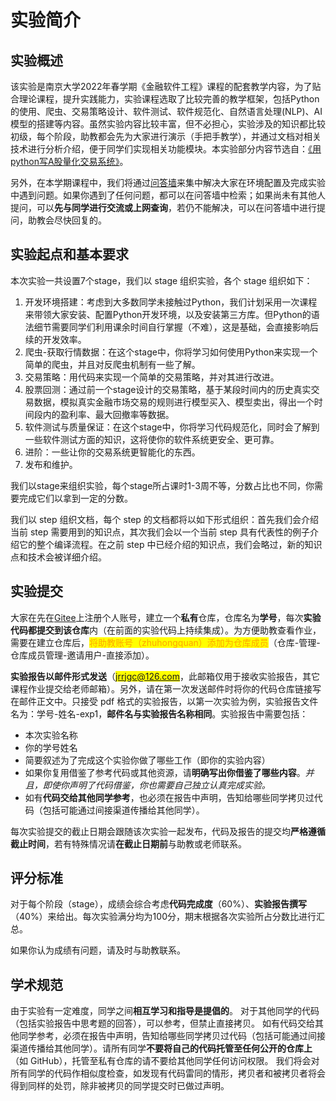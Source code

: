 # 实验简介

## 实验概述

该实验是南京大学2022年春学期《金融软件工程》课程的配套教学内容，为了贴合理论课程，提升实践能力，实验课程选取了比较完善的教学框架，包括Python的使用、爬虫、交易策略设计、软件测试、软件规范化、自然语言处理(NLP)、AI模型的搭建等内容。虽然实验内容比较丰富，但不必担心，实验涉及的知识都比较初级，每个阶段，助教都会先为大家进行演示（手把手教学），并通过文档对相关技术进行分析介绍，便于同学们实现相关功能模块。本实验部分内容节选自：[《用python写A股量化交易系统》](https://www.bilibili.com/video/BV1da4y1H7WL)。

另外，在本学期课程中，我们将通过[问答墙](https://docs.qq.com/doc/DVERaZGtPVHpvWHJG)来集中解决大家在环境配置及完成实验中遇到问题。如果你遇到了任何问题，都可以在问答墙中检索；如果尚未有其他人提问，可以**先与同学进行交流或上网查询**，若仍不能解决，可以在问答墙中进行提问，助教会尽快回复的。

## 实验起点和基本要求

本次实验一共设置7个stage，我们以 stage 组织实验，各个 stage 组织如下：

1. 开发环境搭建：考虑到大多数同学未接触过Python，我们计划采用一次课程来带领大家安装、配置Python开发环境，以及安装第三方库。但Python的语法细节需要同学们利用课余时间自行掌握（不难），这是基础，会直接影响后续的开发效率。
2. 爬虫-获取行情数据：在这个stage中，你将学习如何使用Python来实现一个简单的爬虫，并且对反爬虫机制有一些了解。
3. 交易策略：用代码来实现一个简单的交易策略，并对其进行改进。
4. 股票回测：通过前一个stage设计的交易策略，基于某段时间内的历史真实交易数据，模拟真实金融市场交易的规则进行模型买入、模型卖出，得出一个时间段内的盈利率、最大回撤率等数据。
5. 软件测试与质量保证：在这个stage中，你将学习代码规范化，同时会了解到一些软件测试方面的知识，这将使你的软件系统更安全、更可靠。
6. 进阶：一些让你的交易系统更智能化的东西。
7. 发布和维护。

我们以stage来组织实验，每个stage所占课时1-3周不等，分数占比也不同，你需要完成它们以拿到一定的分数。

我们以 step 组织文档，每个 step 的文档都将以如下形式组织：首先我们会介绍当前 step 需要用到的知识点，其次我们会以一个当前 step 具有代表性的例子介绍它的整个编译流程。在之前 step 中已经介绍的知识点，我们会略过，新的知识点和技术会被详细介绍。

## 实验提交

大家在先在[Gitee](https://gitee.com)上注册个人账号，建立一个**私有**仓库，仓库名为**学号**，每次**实验代码都提交到该仓库**内（在前面的实验代码上持续集成）。为方便助教查看作业，需要在建立仓库后，<mark style="color:orange;">将助教账号（zhuhongquan）添加为仓库成员</mark>（仓库-管理-仓库成员管理-邀请用户-直接添加）。

**实验报告以邮件形式发送**（<mark style="color:orange;">jrrjgc@126.com</mark>，此邮箱仅用于接收实验报告，其它课程作业提交给老师邮箱）。另外，请在第一次发送邮件时将你的代码仓库链接写在邮件正文中。只接受 pdf 格式的实验报告，以第一次实验为例，实验报告文件名为：学号-姓名-exp1，**邮件名与实验报告名称相同**。实验报告中需要包括：

* 本次实验名称
* 你的学号姓名
* 简要叙述为了完成这个实验你做了哪些工作（即你的实验内容）
* 如果你复用借鉴了参考代码或其他资源，请**明确写出你借鉴了哪些内容**。_并且，即使你声明了代码借鉴，你也需要自己独立认真完成实验。_
* 如有**代码交给其他同学参考**，也必须在报告中声明，告知给哪些同学拷贝过代码（包括可能通过间接渠道传播给其他同学）。

每次实验提交的截止日期会跟随该次实验一起发布，代码及报告的提交均**严格遵循截止时间**，若有特殊情况请**在截止日期前**与助教或老师联系。

## 评分标准

对于每个阶段（stage），成绩会综合考虑**代码完成度**（60%）、**实验报告撰写**（40%）来给出。每次实验满分均为100分，期末根据各次实验所占分数比进行汇总。

如果你认为成绩有问题，请及时与助教联系。

## 学术规范

由于实验有一定难度，同学之间**相互学习和指导是提倡的**。 对于其他同学的代码（包括实验报告中思考题的回答），可以参考，但禁止直接拷贝。 如有代码交给其他同学参考，必须在报告中声明，告知给哪些同学拷贝过代码（包括可能通过间接渠道传播给其他同学）。请所有同学**不要将自己的代码托管至任何公开的仓库上**（如 GitHub），托管至私有仓库的请不要给其他同学任何访问权限。 我们将会对所有同学的代码作相似度检查，如发现有代码雷同的情形，拷贝者和被拷贝者将会得到同样的处罚，除非被拷贝的同学提交时已做过声明。

